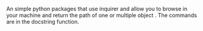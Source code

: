 An simple python packages that use inquirer and allow you to browse in your machine and return the path of one or multiple object .
The commands are in the docstring function.
